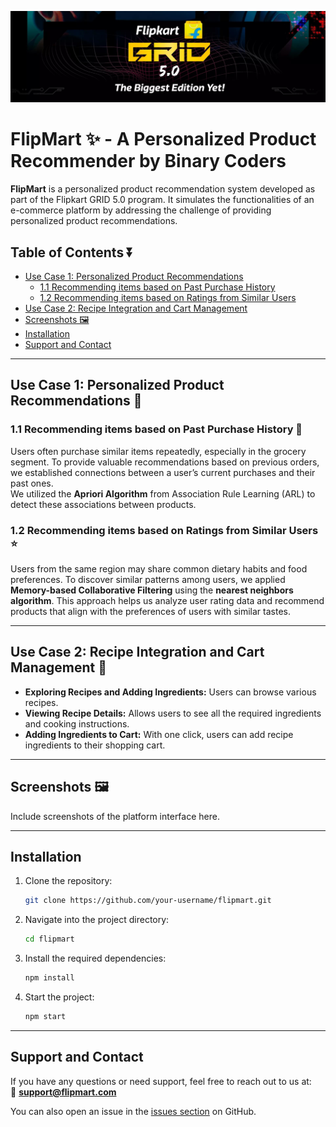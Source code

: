 ![Banner](./Screenshots/banner.jpg)
# FlipMart ✨ - A Personalized Product Recommender by Binary Coders

**FlipMart** is a personalized product recommendation system developed as part of the Flipkart GRID 5.0 program. It simulates the functionalities of an e-commerce platform by addressing the challenge of providing personalized product recommendations.

## Table of Contents ⏬
- [Use Case 1: Personalized Product Recommendations](#use-case-1-personalized-product-recommendations)
  - [1.1 Recommending items based on Past Purchase History](#11-recommending-items-based-on-past-purchase-history)
  - [1.2 Recommending items based on Ratings from Similar Users](#12-recommending-items-based-on-ratings-from-similar-users)
- [Use Case 2: Recipe Integration and Cart Management](#use-case-2-recipe-integration-and-cart-management)
- [Screenshots 🖼️](#screenshots)
- [Installation](#installation)
- [Support and Contact](#support-and-contact)

---

## Use Case 1: Personalized Product Recommendations 📍

### 1.1 Recommending items based on Past Purchase History 🛒
Users often purchase similar items repeatedly, especially in the grocery segment. To provide valuable recommendations based on previous orders, we established connections between a user’s current purchases and their past ones.  
We utilized the **Apriori Algorithm** from Association Rule Learning (ARL) to detect these associations between products.

### 1.2 Recommending items based on Ratings from Similar Users ⭐
Users from the same region may share common dietary habits and food preferences. To discover similar patterns among users, we applied **Memory-based Collaborative Filtering** using the **nearest neighbors algorithm**. This approach helps us analyze user rating data and recommend products that align with the preferences of users with similar tastes.

---

## Use Case 2: Recipe Integration and Cart Management 🛒

- **Exploring Recipes and Adding Ingredients:** Users can browse various recipes.
- **Viewing Recipe Details:** Allows users to see all the required ingredients and cooking instructions.
- **Adding Ingredients to Cart:** With one click, users can add recipe ingredients to their shopping cart.

---

## Screenshots 🖼️
Include screenshots of the platform interface here.

---

## Installation

1. Clone the repository:
    ```bash
    git clone https://github.com/your-username/flipmart.git
    ```

2. Navigate into the project directory:
    ```bash
    cd flipmart
    ```

3. Install the required dependencies:
    ```bash
    npm install
    ```

4. Start the project:
    ```bash
    npm start
    ```

---

## Support and Contact

If you have any questions or need support, feel free to reach out to us at:  
📧 **support@flipmart.com**

You can also open an issue in the [issues section](https://github.com/your-username/flipmart/issues) on GitHub.
